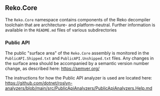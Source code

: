 ## Reko.Core

The `Reko.Core` namespace contains components of the Reko decompiler toolchain that are architecture- and platform-neutral. Further information is available in the `README.md` files of various subdirectories


### Public API

The public "surface area" of the `Reko.Core` assembly is monitored in the `PublicAPI.Shipped.txt`
and `PublicAPI.Unshipped.txt` files. Any changes in the surface area should be accompanied by
a semantic version number change, as described here: https://semver.org/

The instructions for how the Public API analyzer is used are located here: https://github.com/dotnet/roslyn-analyzers/blob/main/src/PublicApiAnalyzers/PublicApiAnalyzers.Help.md

